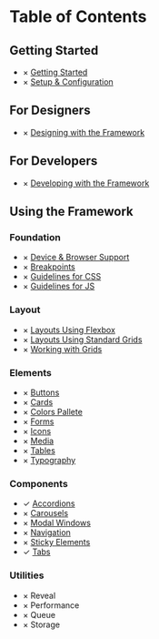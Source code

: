 # Table of Contents

## Getting Started

*   × [Getting Started](index)
*   × [Setup & Configuration](setup-and-configuration)

## For Designers

*   × [Designing with the Framework](/design-with-the-framework)

## For Developers

*   × [Developing with the Framework](/developing-with-the-framework)

## Using the Framework

### Foundation
*   × [Device & Browser Support](/layout/DeviceBrowserSupport)
*   × [Breakpoints](/layout/Breakpoints)
*   × [Guidelines for CSS](/foundation/GuidelinesForCSS)
*   × [Guidelines for JS](/foundation/GuidelinesForJS)

### Layout

*   × [Layouts Using Flexbox](/foundation/LayoutsUsingFlexbox)
*   × [Layouts Using Standard Grids](/foundation/LayoutsUsingStandardGrids)
*   × [Working with Grids](/foundation/WorkingWithGrids)

### Elements

*   × [Buttons](/elements/buttons)
*   × [Cards](/elements/cards)
*   × [Colors Pallete](/elements/colors)
*   × [Forms](/elements/forms)
*   × [Icons](/elements/icons)
*   × [Media](/elements/media)
*   × [Tables](/elements/tables)
*   × [Typography](/elements/typography)

### Components

*   ✓ [Accordions](/components/accordions)
*   × [Carousels](/components/carousels)
*   × [Modal Windows](/components/modals)
*   × [Navigation](/components/navigation)
*   × [Sticky Elements](/components/sticky-elements)
*   ✓ [Tabs](/components/tabs)

### Utilities

*   × Reveal
*   × Performance
*   × Queue
*   × Storage